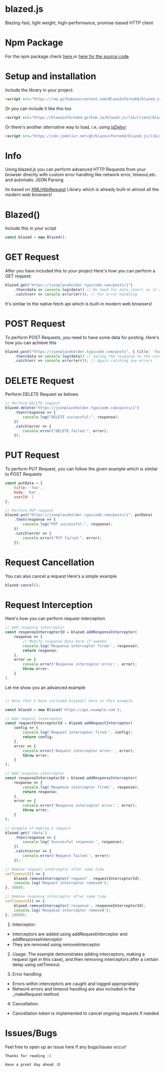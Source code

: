 # blazed.js
Blazing-fast, light weight, high-performance, promise-based HTTP client

# Npm Package
For the npm package check
<a href="https://npmjs.com/package/blazed.js">here </a> or <a href="./lib/node/">here for the source code</a>

# Setup and installation

Include the library in your project:

```html
<script src="https://raw.githubusercontent.com/BlazeInferno64/blazed.jsmain/lib/client/blazed.js"></script>
```

Or you can include it like this too

```html
<script src="https://blazeinferno64.github.io/blazed.js/lib/client/blazed.js"></script>
```

Or there's another alternative way to load, i.e, using <a href="https://jsdelivr.com/">jsDelivr</a>

```html
<script src="https://cdn.jsdelivr.net/gh/blazeinferno64/blazed.js/lib/client/blazed.js"></script>
```

# Info

Using blazed.js you can perform advanced HTTP Requests from your browser directly with custom error handling like network error, timeout,etc. and automatic JSON Parsing

Its based on <a href="https://developer.mozilla.org/en-US/docs/Web/API/XMLHttpRequest">XMLHttpRequest</a> Library which is already built-in almost all the modern web browsers!

# Blazed()

Include this in your script

```js
const blazed = new Blazed();
```

# GET Request

After you have included this to your project
Here's how you can perform a GET request:

```js
blazed.get("https://jsonplaceholder.typicode.com/posts/1")
    .then(data => console.log(data)) // No need for data.json() as it automatically parses it as a JSON object!
    .catch(err => console.error(err)); // For error handling
```

It's similar to the native fetch api which is built-in modern web browsers!

# POST Request

To perform POST Requests, you need to have some data for posting.
Here's how you can achieve this

```js
blazed.post("https://jsonplaceholder.typicode.com/posts", { title: 'foo', body: 'bar', userId: 1 }) // Popsting with some dummy data
    .then(data => console.log(data)) // Saving the response to the console
    .catch(err => console.error(err)); // Again catching any errors

```

# DELETE Request

Perform DELETE Request as belows

```js
// Perform DELETE request
blazed.delete("https://jsonplaceholder.typicode.com/posts/1")
    .then(response => {
        console.log("DELETE successful:", response);
    })
    .catch(error => {
        console.error("DELETE failed:", error);
    });
```

# PUT Request

To perform PUT Request, you can follow the given example which is similar to POST Requests

```js
const putData = {
    title: 'foo',
    body: 'bar',
    userId: 1
};

// Perform PUT request
blazed.put("https://jsonplaceholder.typicode.com/posts/1", putData)
    .then(response => {
        console.log("PUT successful:", response);
    })
    .catch(error => {
        console.error("PUT failed:", error);
    });
```

# Request Cancellation

You can also cancel a request
Here's a simple example

```js
blazed.cancel();
```
# Request Interception

Here's how you can perform request interception

```js
// Add response interceptor
const responseInterceptorId = blazed.addResponseInterceptor(
    response => {
        // Modify response data here if needed
        console.log('Response interceptor fired:', response);
        return response;
    },
    error => {
        console.error('Response interceptor error:', error);
        throw error;
    }
)
```

Let me show you an advanced example

```js

// Note that I have included blazed() here in this example 

const blazed = new Blazed('https://api.example.com');

// Add request interceptor
const requestInterceptorId = blazed.addRequestInterceptor(
    config => {
        console.log('Request interceptor fired:', config);
        return config;
    },
    error => {
        console.error('Request interceptor error:', error);
        throw error;
    }
);

// Add response interceptor
const responseInterceptorId = blazed.addResponseInterceptor(
    response => {
        console.log('Response interceptor fired:', response);
        return response;
    },
    error => {
        console.error('Response interceptor error:', error);
        throw error;
    }
);

// Example of making a request
blazed.get('/data')
    .then(response => {
        console.log('Successful response:', response);
    })
    .catch(error => {
        console.error('Request failed:', error);
    });

// Remove request interceptor after some time
setTimeout(() => {
    blazed.removeInterceptor('request', requestInterceptorId);
    console.log('Request interceptor removed');
}, 5000);

// Remove response interceptor after some time
setTimeout(() => {
    blazed.removeInterceptor('response', responseInterceptorId);
    console.log('Response interceptor removed');
}, 10000);

```
1. Interceptor:
<ul>
    <li>Interceptors are added using addRequestInterceptor and addResponseInterceptor</li>
    <li>They are removed using removeInterceptor</li>
</ul>

2. Usage:
The example demonstrates adding interceptors, making a request (get in this case), and then removing interceptors after a certain delay using setTimeout.

3. Error handling:
<ul>
<li>Errors within interceptors are caught and logged appropriately</li>
<li>Network errors and timeout handling are also included in the _makeRequest method </li>
</ul>

4. Cancellation:
<ul>
<li>Cancellation token is implemented to cancel ongoing requests if needed</li>
</ul>


# Issues/Bugs

Feel free to open up an issue here if any bugs/issues occur!

`Thanks for reading :)`

`Have a great day ahead :D`
